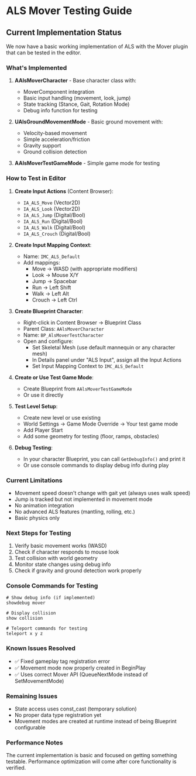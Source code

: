 # ALS Mover Testing Guide

## Current Implementation Status

We now have a basic working implementation of ALS with the Mover plugin that can be tested in the editor.

### What's Implemented

1. **AAlsMoverCharacter** - Base character class with:
   - MoverComponent integration
   - Basic input handling (movement, look, jump)
   - State tracking (Stance, Gait, Rotation Mode)
   - Debug info function for testing

2. **UAlsGroundMovementMode** - Basic ground movement with:
   - Velocity-based movement
   - Simple acceleration/friction
   - Gravity support
   - Ground collision detection

3. **AAlsMoverTestGameMode** - Simple game mode for testing

### How to Test in Editor

1. **Create Input Actions** (Content Browser):
   - `IA_ALS_Move` (Vector2D)
   - `IA_ALS_Look` (Vector2D)
   - `IA_ALS_Jump` (Digital/Bool)
   - `IA_ALS_Run` (Digital/Bool)
   - `IA_ALS_Walk` (Digital/Bool)
   - `IA_ALS_Crouch` (Digital/Bool)

2. **Create Input Mapping Context**:
   - Name: `IMC_ALS_Default`
   - Add mappings:
     - Move → WASD (with appropriate modifiers)
     - Look → Mouse X/Y
     - Jump → Spacebar
     - Run → Left Shift
     - Walk → Left Alt
     - Crouch → Left Ctrl

3. **Create Blueprint Character**:
   - Right-click in Content Browser → Blueprint Class
   - Parent Class: `AAlsMoverCharacter`
   - Name: `BP_AlsMoverTestCharacter`
   - Open and configure:
     - Set Skeletal Mesh (use default mannequin or any character mesh)
     - In Details panel under "ALS Input", assign all the Input Actions
     - Set Input Mapping Context to `IMC_ALS_Default`

4. **Create or Use Test Game Mode**:
   - Create Blueprint from `AAlsMoverTestGameMode`
   - Or use it directly

5. **Test Level Setup**:
   - Create new level or use existing
   - World Settings → Game Mode Override → Your test game mode
   - Add Player Start
   - Add some geometry for testing (floor, ramps, obstacles)

6. **Debug Testing**:
   - In your character Blueprint, you can call `GetDebugInfo()` and print it
   - Or use console commands to display debug info during play

### Current Limitations

- Movement speed doesn't change with gait yet (always uses walk speed)
- Jump is tracked but not implemented in movement mode
- No animation integration
- No advanced ALS features (mantling, rolling, etc.)
- Basic physics only

### Next Steps for Testing

1. Verify basic movement works (WASD)
2. Check if character responds to mouse look
3. Test collision with world geometry
4. Monitor state changes using debug info
5. Check if gravity and ground detection work properly

### Console Commands for Testing

```
# Show debug info (if implemented)
showdebug mover

# Display collision
show collision

# Teleport commands for testing
teleport x y z
```

### Known Issues Resolved

- ✅ Fixed gameplay tag registration error
- ✅ Movement mode now properly created in BeginPlay
- ✅ Uses correct Mover API (QueueNextMode instead of SetMovementMode)

### Remaining Issues

- State access uses const_cast (temporary solution)
- No proper data type registration yet
- Movement modes are created at runtime instead of being Blueprint configurable

### Performance Notes

The current implementation is basic and focused on getting something testable. Performance optimization will come after core functionality is verified.